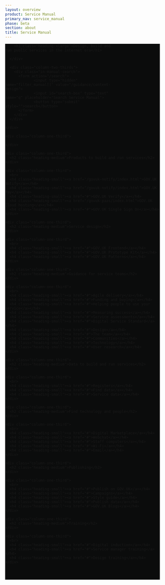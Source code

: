 ```yaml
---
layout: overview
product: Service Manual
primary_nav: service_manual
phase: beta
section: about
title: Service Manual
---
```


<div class="product-style" style="padding-bottom: 0px; background: #0B0C0C;">
  <div id="content" style="padding-bottom: 36px;">
    <div class="grid-row">
      <div class="column-two-thirds" style="width: 70%;">

        <h1 class="heading-xlarge">Design, build and run public services in the internet era</h1>

      </div>

      <div class="column-two-thirds">
        <div class="in-manual-search">
          <form action="/search">
                 <input type="hidden" name="filter_manual[]" value="/guidance/content-design">
                 <input id="search-box" type="text" name="q" placeholder="Search Service Manual">
                 <button type="submit" style="">search</button>
          </form>
        </div>
      </div>

    </div>
  </div>
</div>

<main id="content" role="main">

<!-- Top: Guidance -->

<!-- row 1 -->

<div class="grid-row">

    <div class="column-one-third">

    </div>

</div>

<div class="grid-row">

    <div class="column-one-third">
      <h2 class="heading-medium">Products to build and run services</h2>
    </div>

    <div class="column-one-third">
      <br>
      <h4 class="heading-small"><a href="/govuk-notify/index.html">GOV.UK Notify</a></h4>
      <h4 class="heading-small"><a href="/govuk-notify/index.html">GOV.UK Pay</a></h4>
      <h4 class="heading-small"><a href="#">GOV.UK Verify</a></h4>
      <h4 class="heading-small"><a href="/govuk-paas/index.html">GOV.UK Cloud hosting</a></h4>
      <h4 class="heading-small"><a href="#">GOV.UK Single Sign On</a></h4>
    </div>
    
</div>

<div class="grid-row">

    <div class="column-one-third">
      <h2 class="heading-medium">Service design</h2>
    </div>

    <div class="column-one-third">
      <br>
      <h4 class="heading-small"><a href="#">GOV.UK Frontend</a></h4>
      <h4 class="heading-small"><a href="#">GOV.UK Prototype Kit</a></h4>
      <h4 class="heading-small"><a href="#">GOV.UK Patterns</a></h4>
    </div>
    
</div>

<div class="grid-row">

    <div class="column-one-third">
      <h2 class="heading-medium">Guidance for service teams</h2>
    </div>

    <div class="column-one-third">
      <br>
      <h4 class="heading-small"><a href="#">Agile delivery</a></h4>
      <h4 class="heading-small"><a href="#">Funding and buying</a></h4>
      <h4 class="heading-small"><a href="#">Helping people to use your service</a></h4>
      <h4 class="heading-small"><a href="#">Measuring success</a></h4>
      <h4 class="heading-small"><a href="#">Service assessments</a></h4>
      <h4 class="heading-small"><a href="#">Digital Service Standard</a></h4>
      <h4 class="heading-small"><a href="#">Design</a></h4>
      <h4 class="heading-small"><a href="#">The team</a></h4>
      <h4 class="heading-small"><a href="#">Communities</a></h4>
      <h4 class="heading-small"><a href="#">Technology</a></h4>
      <h4 class="heading-small"><a href="#">User research</a></h4>
    </div>

</div>

<div class="grid-row">

    <div class="column-one-third">
      <h2 class="heading-medium">Data to build and run services</h2>
    </div>

    <div class="column-one-third">
      <br>
      <h4 class="heading-small"><a href="#">Registers</a></h4>
      <h4 class="heading-small"><a href="#">Find data</a></h4>
      <h4 class="heading-small"><a href="#">Service data</a></h4>
    </div>
    
</div>

<div class="grid-row">

    <div class="column-one-third">
      <h2 class="heading-medium">Find technology and people</h2>
    </div>

    <div class="column-one-third">
      <br>
      <h4 class="heading-small"><a href="#">Digital Marketplace</a></h4>
      <h4 class="heading-small"><a href="#">Webchat</a></h4>
      <h4 class="heading-small"><a href="#">Staff computers</a></h4>
      <h4 class="heading-small"><a href="#">Wi-Fi</a></h4>
      <h4 class="heading-small"><a href="#">Email</a></h4>
    </div>
    
</div>

<div class="grid-row">

    <div class="column-one-third">
      <h2 class="heading-medium">Publishing</h2>
    </div>

    <div class="column-one-third">
      <br>
      <h4 class="heading-small"><a href="#">Publish on GOV.UK</a></h4>
      <h4 class="heading-small"><a href="#">Campaigns</a></h4>
      <h4 class="heading-small"><a href="#">Style guide</a></h4>
      <h4 class="heading-small"><a href="#">Publish data</a></h4>
      <h4 class="heading-small"><a href="#">GOV.UK Blogs</a></h4>
    </div>
    
</div>

<div class="grid-row">

    <div class="column-one-third">
      <h2 class="heading-medium">Training</h2>
    </div>

    <div class="column-one-third">
      <br>
      <h4 class="heading-small"><a href="#">Digital induction</a></h4>
      <h4 class="heading-small"><a href="#">Service manager training</a></h4>
      <h4 class="heading-small"><a href="#">Design training</a></h4>
    </div>
    
</div>

<!-- Bottom: Training -->

</main>